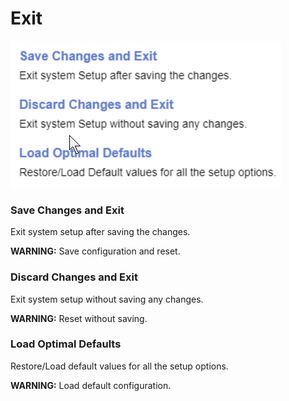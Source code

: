 # Exit

![](./img/thinkcenter_exit.png)

### Save Changes and Exit ###

Exit system setup after saving the changes.

**WARNING:** Save configuration and reset.

### Discard Changes and Exit ###

Exit system setup without saving any changes.

**WARNING:** Reset without saving.

### Load Optimal Defaults ###

Restore/Load default values for all the setup options.

**WARNING:** Load default configuration.